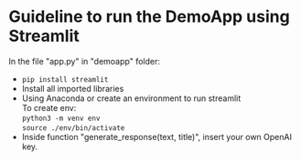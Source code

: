 # Guideline to run the DemoApp using Streamlit

In the file "app.py" in "demoapp" folder:
* ```pip install streamlit```
* Install all imported libraries
* Using Anaconda or create an environment to run streamlit  
    To create env:  
    ```python3 -m venv env```   
    ```source ./env/bin/activate```
* Inside function "generate_response(text, title)", insert your own OpenAI key.


